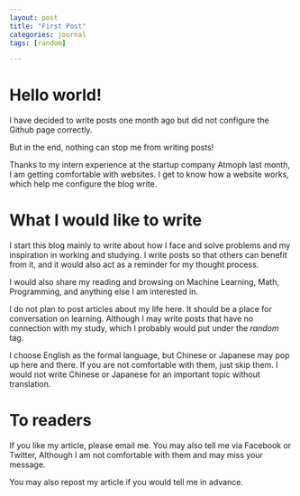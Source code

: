```yaml
---
layout: post
title: "First Post"
categories: journal
tags: [random]

---
```


# Hello world!

I have decided to write posts one month ago but did not configure the Github page correctly.

But in the end, nothing can stop me from writing posts!

Thanks to my intern experience at the startup company Atmoph last month, I am getting comfortable with websites. I get to know how a website works, which help me configure the blog write.

# What I would like to write

I start this blog mainly to write about how I face and solve problems and my inspiration in working and studying. I write posts so that others can benefit from it, and it would also act as a reminder for my thought process.

I would also share my reading and browsing on Machine Learning, Math, Programming, and anything else I am interested in.

I do not plan to post articles about my life here. It should be a place for conversation on learning. Although I may write posts that have no connection with my study, which I probably would put under the _random_ tag.

I choose English as the formal language, but Chinese or Japanese may pop up here and there. If you are not comfortable with them, just skip them. I would not write Chinese or Japanese for an important topic without translation.

# To readers

If you like my article, please email me. You may also tell me via Facebook or Twitter, Although I am not comfortable with them and may miss your message. 

You may also repost my article if you would tell me in advance.



